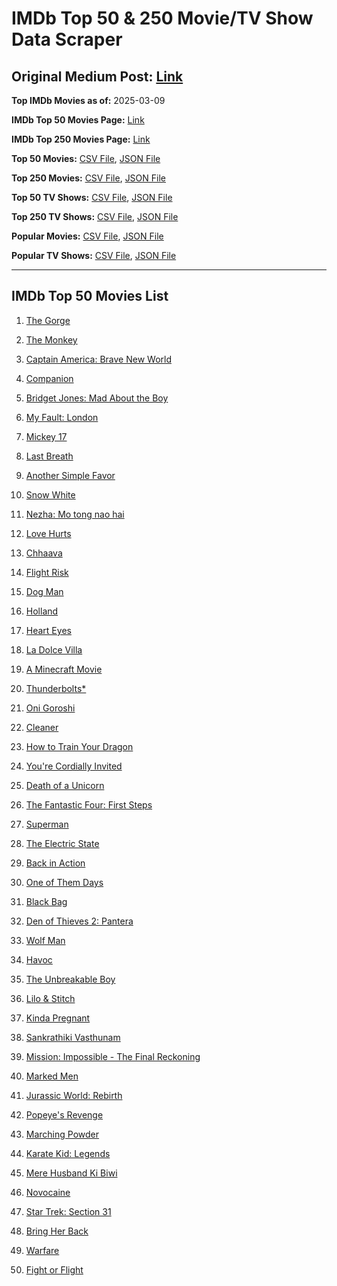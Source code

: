 # IMDb Top 50 & 250 Movie/TV Show Data Scraper

## Original Medium Post: [Link](https://medium.com/@nishantsahoo/which-movie-should-i-watch-5c83a3c0f5b1)

**Top IMDb Movies as of:** 2025-03-09

**IMDb Top 50 Movies Page:** [Link](https://www.imdb.com/search/title/?title_type=feature&release_date=2025-01-01,2025-12-31)

**IMDb Top 250 Movies Page:** [Link](https://www.imdb.com/chart/top/)

**Top 50 Movies:** [CSV File](/data/top50/movies.csv), [JSON File](/data/top50/movies.json)

**Top 250 Movies:** [CSV File](/data/top250/movies.csv), [JSON File](/data/top250/movies.json)

**Top 50 TV Shows:** [CSV File](/data/top50/shows.csv), [JSON File](/data/top50/shows.json)

**Top 250 TV Shows:** [CSV File](/data/top250/shows.csv), [JSON File](/data/top250/shows.json)

**Popular Movies:** [CSV File](/data/popular/movies.csv), [JSON File](/data/popular/movies.json)

**Popular TV Shows:** [CSV File](/data/popular/shows.csv), [JSON File](/data/popular/shows.json)

---

## IMDb Top 50 Movies List

1. [The Gorge](https://www.imdb.com/title/tt13654226/)

2. [The Monkey](https://www.imdb.com/title/tt27714946/)

3. [Captain America: Brave New World](https://www.imdb.com/title/tt14513804/)

4. [Companion](https://www.imdb.com/title/tt26584495/)

5. [Bridget Jones: Mad About the Boy](https://www.imdb.com/title/tt32063050/)

6. [My Fault: London](https://www.imdb.com/title/tt32434379/)

7. [Mickey 17](https://www.imdb.com/title/tt12299608/)

8. [Last Breath](https://www.imdb.com/title/tt14403504/)

9. [Another Simple Favor](https://www.imdb.com/title/tt20214908/)

10. [Snow White](https://www.imdb.com/title/tt6208148/)

11. [Nezha: Mo tong nao hai](https://www.imdb.com/title/tt34956443/)

12. [Love Hurts](https://www.imdb.com/title/tt30788842/)

13. [Chhaava](https://www.imdb.com/title/tt27922706/)

14. [Flight Risk](https://www.imdb.com/title/tt10078772/)

15. [Dog Man](https://www.imdb.com/title/tt10954718/)

16. [Holland](https://www.imdb.com/title/tt3045628/)

17. [Heart Eyes](https://www.imdb.com/title/tt32558992/)

18. [La Dolce Villa](https://www.imdb.com/title/tt31519456/)

19. [A Minecraft Movie](https://www.imdb.com/title/tt3566834/)

20. [Thunderbolts\*](https://www.imdb.com/title/tt20969586/)

21. [Oni Goroshi](https://www.imdb.com/title/tt35111035/)

22. [Cleaner](https://www.imdb.com/title/tt27812086/)

23. [How to Train Your Dragon](https://www.imdb.com/title/tt26743210/)

24. [You're Cordially Invited](https://www.imdb.com/title/tt21227864/)

25. [Death of a Unicorn](https://www.imdb.com/title/tt28443655/)

26. [The Fantastic Four: First Steps](https://www.imdb.com/title/tt10676052/)

27. [Superman](https://www.imdb.com/title/tt5950044/)

28. [The Electric State](https://www.imdb.com/title/tt7766378/)

29. [Back in Action](https://www.imdb.com/title/tt21191806/)

30. [One of Them Days](https://www.imdb.com/title/tt32221196/)

31. [Black Bag](https://www.imdb.com/title/tt30988739/)

32. [Den of Thieves 2: Pantera](https://www.imdb.com/title/tt8008948/)

33. [Wolf Man](https://www.imdb.com/title/tt4216984/)

34. [Havoc](https://www.imdb.com/title/tt14123284/)

35. [The Unbreakable Boy](https://www.imdb.com/title/tt5181260/)

36. [Lilo & Stitch](https://www.imdb.com/title/tt11655566/)

37. [Kinda Pregnant](https://www.imdb.com/title/tt30253036/)

38. [Sankrathiki Vasthunam](https://www.imdb.com/title/tt31226981/)

39. [Mission: Impossible - The Final Reckoning](https://www.imdb.com/title/tt9603208/)

40. [Marked Men](https://www.imdb.com/title/tt26452781/)

41. [Jurassic World: Rebirth](https://www.imdb.com/title/tt31036941/)

42. [Popeye's Revenge](https://www.imdb.com/title/tt33362807/)

43. [Marching Powder](https://www.imdb.com/title/tt30324320/)

44. [Karate Kid: Legends](https://www.imdb.com/title/tt1674782/)

45. [Mere Husband Ki Biwi](https://www.imdb.com/title/tt22457506/)

46. [Novocaine](https://www.imdb.com/title/tt29603959/)

47. [Star Trek: Section 31](https://www.imdb.com/title/tt9603060/)

48. [Bring Her Back](https://www.imdb.com/title/tt32246771/)

49. [Warfare](https://www.imdb.com/title/tt31434639/)

50. [Fight or Flight](https://www.imdb.com/title/tt13652286/)
